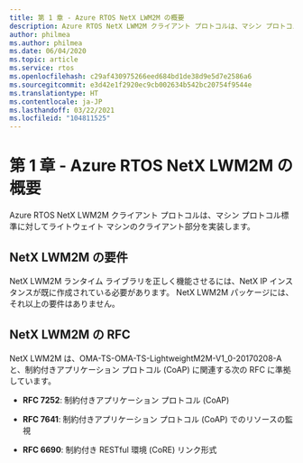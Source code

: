 ```yaml
---
title: 第 1 章 - Azure RTOS NetX LWM2M の概要
description: Azure RTOS NetX LWM2M クライアント プロトコルは、マシン プロトコル標準に対してライトウェイト マシンのクライアント部分を実装します。
author: philmea
ms.author: philmea
ms.date: 06/04/2020
ms.topic: article
ms.service: rtos
ms.openlocfilehash: c29af430975266eed684bd1de38d9e5d7e2586a6
ms.sourcegitcommit: e3d42e1f2920ec9cb002634b542bc20754f9544e
ms.translationtype: HT
ms.contentlocale: ja-JP
ms.lasthandoff: 03/22/2021
ms.locfileid: "104811525"
---
```

# <a name="chapter-1---introduction-to-azure-rtos-netx-lwm2m"></a>第 1 章 - Azure RTOS NetX LWM2M の概要

Azure RTOS NetX LWM2M クライアント プロトコルは、マシン プロトコル標準に対してライトウェイト マシンのクライアント部分を実装します。

## <a name="netx-lwm2m-requirements"></a>NetX LWM2M の要件

NetX LWM2M ランタイム ライブラリを正しく機能させるには、NetX IP インスタンスが既に作成されている必要があります。 NetX LWM2M パッケージには、それ以上の要件はありません。

## <a name="netx-lwm2m-rfcs"></a>NetX LWM2M の RFC

NetX LWM2M は、OMA-TS-OMA-TS-LightweightM2M-V1_0-20170208-A と、制約付きアプリケーション プロトコル (CoAP) に関連する次の RFC に準拠しています。

- **RFC 7252**: 制約付きアプリケーション プロトコル (CoAP)

- **RFC 7641**: 制約付きアプリケーション プロトコル (CoAP) でのリソースの監視

- **RFC 6690**: 制約付き RESTful 環境 (CoRE) リンク形式